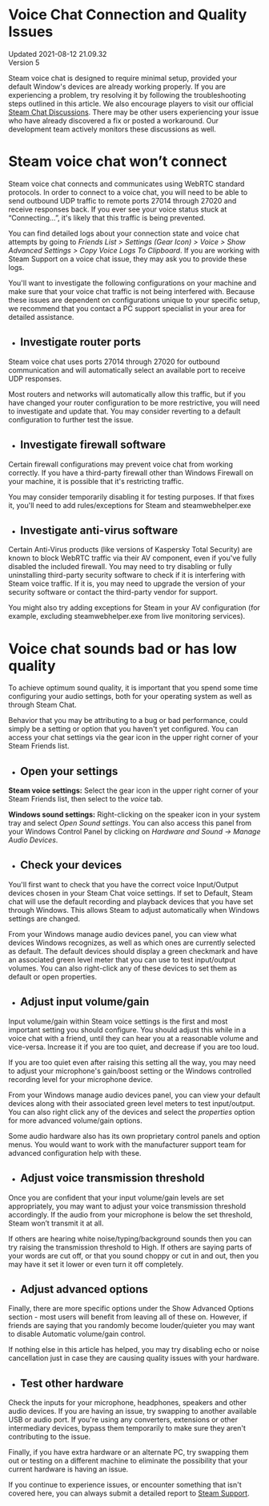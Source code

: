 # Voice Chat Connection and Quality Issues
Updated 2021-08-12 21.09.32  
Version 5  

Steam voice chat is designed to require minimal setup, provided your default Window's devices are already working properly. If you are experiencing a problem, try resolving it by following the troubleshooting steps outlined in this article.  We also encourage players to visit our official [Steam Chat Discussions](https://steamcommunity.com/groups/SteamClientBeta/discussions/3/). There may be other users experiencing your issue who have already discovered a fix or posted a workaround. Our development team actively monitors these discussions as well.   
  
  
# Steam voice chat won’t connect
  
Steam voice chat connects and communicates using WebRTC standard protocols. In order to connect to a voice chat, you will need to be able to send outbound UDP traffic to remote ports 27014 through 27020 and receive responses back. If you ever see your voice status stuck at “Connecting…”, it's likely that this traffic is being prevented.  
  
You can find detailed logs about your connection state and voice chat attempts by going to *Friends List > Settings (Gear Icon) > Voice > Show Advanced Settings > Copy Voice Logs To Clipboard*. If you are working with Steam Support on a voice chat issue, they may ask you to provide these logs.  
  
You'll want to investigate the following configurations on your machine and make sure that your voice chat traffic is not being interfered with. Because these issues are dependent on configurations unique to your specific setup, we recommend that you contact a PC support specialist in your area for detailed assistance.  
* ## Investigate router ports
  
Steam voice chat uses ports 27014 through 27020 for outbound communication and will automatically select an available port to receive UDP responses.  
  
Most routers and networks will automatically allow this traffic, but if you have changed your router configuration to be more restrictive, you will need to investigate and update that. You may consider reverting to a default configuration to further test the issue.
* ## Investigate firewall software
Certain firewall configurations may prevent voice chat from working correctly. If you have a third-party firewall other than Windows Firewall on your machine, it is possible that it's restricting traffic.  
  
You may consider temporarily disabling it for testing purposes. If that fixes it, you'll need to add rules/exceptions for Steam and steamwebhelper.exe
* ## Investigate anti-virus software
Certain Anti-Virus products (like versions of Kaspersky Total Security) are known to block WebRTC traffic via their AV component, even if you've fully disabled the included firewall. You may need to try disabling or fully uninstalling third-party security software to check if it is interfering with Steam voice traffic. If it is, you may need to upgrade the version of your security software or contact the third-party vendor for support.  
  
You might also try adding exceptions for Steam in your AV configuration (for example, excluding steamwebhelper.exe from live monitoring services).
   
  
  
# Voice chat sounds bad or has low quality
  
To achieve optimum sound quality, it is important that you spend some time configuring your audio settings, both for your operating system as well as through Steam Chat.  
  
Behavior that you may be attributing to a bug or bad performance, could simply be a setting or option that you haven't yet configured. You can access your chat settings via the gear icon in the upper right corner of your Steam Friends list.  
* ## Open your settings
  
**Steam voice settings:** Select the gear icon in the upper right corner of your Steam Friends list, then select to the *voice* tab.  
  
**Windows sound settings:** Right-clicking on the speaker icon in your system tray and select *Open Sound settings*. You can also access this panel from your Windows Control Panel by clicking on *Hardware and Sound -> Manage Audio Devices*.
* ## Check your devices
You'll first want to check that you have the correct voice Input/Output devices chosen in your Steam Chat voice settings. If set to Default, Steam chat will use the default recording and playback devices that you have set through Windows. This allows Steam to adjust automatically when Windows settings are changed.  
  
From your Windows manage audio devices panel, you can view what devices Windows recognizes, as well as which ones are currently selected as default. The default devices should display a green checkmark and have an associated green level meter that you can use to test input/output volumes. You can also right-click any of these devices to set them as default or open properties.
* ## Adjust input volume/gain
Input volume/gain within Steam voice settings is the first and most important setting you should configure. You should adjust this while in a voice chat with a friend, until they can hear you at a reasonable volume and vice-versa. Increase it if you are too quiet, and decrease if you are too loud.  
  
If you are too quiet even after raising this setting all the way, you may need to adjust your microphone's gain/boost setting or the Windows controlled recording level for your microphone device.  
  
From your Windows manage audio devices panel, you can view your default devices along with their associated green level meters to test input/output. You can also right click any of the devices and select the *properties* option for more advanced volume/gain options.  
  
Some audio hardware also has its own proprietary control panels and option menus. You would want to work with the manufacturer support team for advanced configuration help with these.
* ## Adjust voice transmission threshold
Once you are confident that your input volume/gain levels are set appropriately, you may want to adjust your voice transmission threshold accordingly. If the audio from your microphone is below the set threshold, Steam won’t transmit it at all.  
  
If others are hearing white noise/typing/background sounds then you can try raising the transmission threshold to High.  If others are saying parts of your words are cut off, or that you sound choppy or cut in and out, then you may have it set it lower or even turn it off completely.
* ## Adjust advanced options
Finally, there are more specific options under the Show Advanced Options section - most users will benefit from leaving all of these on. However, if friends are saying that you randomly become louder/quieter you may want to disable Automatic volume/gain control.  
  
If nothing else in this article has helped, you may try disabling echo or noise cancellation just in case they are causing quality issues with your hardware.
* ## Test other hardware
Check the inputs for your microphone, headphones, speakers and other audio devices. If you are having an issue, try swapping to another available USB or audio port. If you're using any converters, extensions or other intermediary devices, bypass them temporarily to make sure they aren't contributing to the issue.  
  
Finally, if you have extra hardware or an alternate PC, try swapping them out or testing on a different machine to eliminate the possibility that your current hardware is having an issue.
  
  
  
  
If you continue to experience issues, or encounter something that isn't covered here, you can always submit a detailed report to [Steam Support](https://help.steampowered.com).